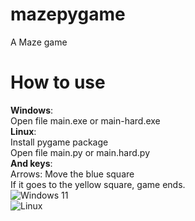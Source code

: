 # mazepygame  
A Maze game  
# __How to use__  
__Windows__:  
Open file main.exe or main-hard.exe  
__Linux__:  
Install pygame package  
Open file main.py or main.hard.py  
__And keys__:  
Arrows: Move the blue square  
If it goes to the yellow square, game ends.  
![Windows 11](https://img.shields.io/badge/platform-Windows-0078D6?logo=windows&logoColor=white)  
![Linux](https://img.shields.io/badge/platform-Linux-E95420?logo=linux&logoColor=white)  
